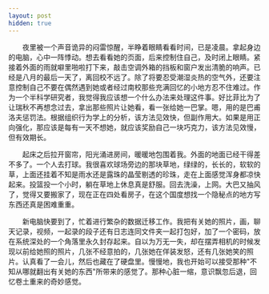```yaml
---
layout: post
hidden: true
---
```

　　夜里被一个声音诡异的闷雷惊醒，半睁着眼睛看看时间，已是凌晨。拿起身边的电脑，心中一阵悸动。想去看看她的页面，后来控制住自己，及时闭上眼睛。紧接着外面的雨就噼里啪啦打下来，敲击空调外箱的挡板和窗户发出清脆的响声。已经是八月的最后一天了，离回校不远了。除了将要忍受潮湿炎热的空气外，还要注意控制自己不要在偶然遇到她或者经过南校那些充满回忆的小地方忍不住难过。作为一个半科学研究者，我觉得我应该想一个什么办法来处理这件事。好比菲比为了让瑞秋不再想念过去，拿出那些照片让她看，看一张给她一巴掌。嗯，用的是巴甫洛夫惩罚法。根据组织行为学上的分析，该方法见效快，但副作用大。如果是用正向强化，那应该是每有一天不想她，就应该奖励自己一块巧克力，该方法见效慢，但有效期长。

　　起床之后拉开窗帘，阳光涌进房间，暖暖地包围着我。外面的地面已经干得差不多了。一个人去打球。我很喜欢球场旁边的那块草地，绿绿的，长长的，软软的草，上面还挂着不知是雨水还是露珠的晶莹剔透的珍珠，走在上面感觉浑身都凉快起来。投篮投一个小时，躺在草地上休息真是舒服。回去洗澡，上网。大巴又抽风了，觉得又要搬家了，现在正在四处看房子，在这个国度想找一个隐秘点的地方写东西还真是困难重重。

　　新电脑快要到了，忙着进行繁杂的数据迁移工作。我把有关她的照片，画，聊天记录，视频，一起录的段子还有日志连同文件夹一起打包好，加了一个密码，放在系统深处的一个角落里永久封存起来。自以为万无一失，却在摆弄相机的时候发现以前给她照的照片，几张不经意拍的，几张她在佯装发怒，还有几张她笑的照片。认真看了一会儿，然后也藏在了硬盘里。慢慢地，我也开始可以接受那种"不知从哪就翻出有关她的东西"所带来的感觉了。那种心脏一缩，意识飘忽后退，回忆卷土重来的奇妙感觉。